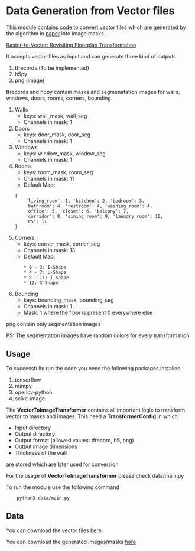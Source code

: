 # Data Generation from Vector files
This module contains code to convert vector files which are generated by the algorithm in [paper](http://art-programmer.github.io/floorplan-transformation/paper.pdf) into image masks.


[Raster-to-Vector: Revisiting Floorplan Transformation ](http://art-programmer.github.io/floorplan-transformation/paper.pdf)

It accepts vector files as input and can generate three kind of outputs
1. tfrecords (To be implemented)
2. h5py
3. png (image)

tfrecords and h5py contain masks and segmenatation images for walls, windows, doors, rooms, corners, bounding.
1. Walls
     * keys: wall_mask, wall_seg
     * Channels in mask: 1
2. Doors
    * keys: door_mask, door_seg
    * Channels in mask: 1
3. Windows
    * keys: window_mask, window_seg
    * Channels in mask: 1
4. Rooms
    * keys: room_mask, room_seg
    * Channels in mask: 11
    * Default Map:
    ```
    {
        'living_room': 1, 'kitchen': 2, 'bedroom': 3,
        'bathroom': 4, 'restroom': 4, 'washing_room': 4,
        'office': 5, 'closet': 6, 'balcony': 7,
        'corridor': 8, 'dining_room': 9, 'laundry_room': 10,
        'PS': 11
    }
    ```
5. Corners
    * keys: corner_mask, corner_seg
    * Channels in mask: 13
    * Default Map: 
        ```
        * 0 - 3: I-Shape
        * 4 - 7: L-Shape
        * 8 - 11: T-Shape
        * 12: X-Shape
        ```    
6. Bounding
    * keys: bounding_mask, bounding_seg
    * Channels in mask: 1
    * Mask: 1 where the floor is present 0 everywhere else

png contain only segmentation images

PS: The segmentation images have random colors for every transformation

## Usage

To successfully run the code you need the following packages installed
1. tensorflow
2. numpy
3. opencv-python
4. scikit-image

The **VectorToImageTransformer** contains all important logic to transform vector to masks and images. 
This need a **TransformerConfig** in which 
* Input directory
* Output directory
* Output format (allowed values: tfrecord, h5, png)
* Output image dimensions
* Thickness of the wall

are stored which are later used for conversion


For the usage of **VectorToImageTransformer** please check data/main.py 
 
To run the module use the following command

```
    python3 data/main.py 
```


## Data

You can download the vector files [here](https://drive.google.com/file/d/1Ltn5kzzwhvXz6EStI98Zagfq-mI2pf0m/view)

You can download the generated images/masks [here](https://drive.google.com/open?id=1D-BnMzxvhP09n2JiiRD7UsITK63EegJp)